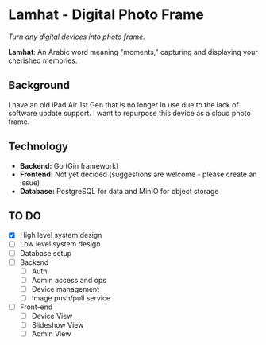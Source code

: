 # Lamhat - Digital Photo Frame

_Turn any digital devices into photo frame._

**Lamhat**: An Arabic word meaning "moments," capturing and displaying your cherished memories.

## Background

I have an old iPad Air 1st Gen that is no longer in use due to the lack of software update support. I want to repurpose this device as a cloud photo frame.

## Technology

- **Backend:** Go (Gin framework)
- **Frontend:** Not yet decided (suggestions are welcome - please create an issue)
- **Database:** PostgreSQL for data and MinIO for object storage

## TO DO

- [x] High level system design
- [ ] Low level system design
- [ ] Database setup
- [ ] Backend
  - [ ] Auth
  - [ ] Admin access and ops
  - [ ] Device management
  - [ ] Image push/pull service
- [ ] Front-end
  - [ ] Device View
  - [ ] Slideshow View
  - [ ] Admin View
